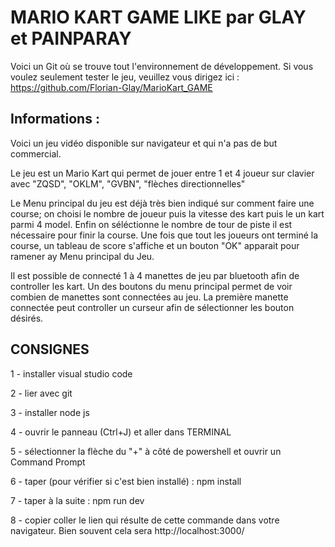 # MARIO KART GAME LIKE par GLAY et PAINPARAY

Voici un Git où se trouve tout l'environnement de développement. Si vous voulez seulement tester le jeu, veuillez vous dirigez ici : https://github.com/Florian-Glay/MarioKart_GAME

## Informations :

Voici un jeu vidéo disponible sur navigateur et qui n'a pas de but commercial.

Le jeu est un Mario Kart qui permet de jouer entre 1 et 4 joueur sur clavier avec "ZQSD", "OKLM", "GVBN", "flèches directionnelles"

Le Menu principal du jeu est déjà très bien indiqué sur comment faire une course; on choisi le nombre de joueur puis la vitesse des kart puis le un kart parmi 4 model. Enfin on séléctionne le nombre de tour de piste il est nécessaire pour finir la course. Une fois que tout les joueurs ont terminé la course, un tableau de score s'affiche et un bouton "OK" apparait pour ramener ay Menu principal du Jeu.

Il est possible de connecté 1 à 4 manettes de jeu par bluetooth afin de controller les kart. Un des boutons du menu principal permet de voir combien de manettes sont connectées au jeu. La première manette connectée peut controller un curseur afin de sélectionner les bouton désirés.

## CONSIGNES

1 - installer visual studio code

2 - lier avec git

3 - installer node js

4 - ouvrir le panneau (Ctrl+J) et aller dans TERMINAL

5 - sélectionner la flèche du "+" à côté de powershell et ouvrir un Command Prompt

6 - taper (pour vérifier si c'est bien installé) : npm install

7 - taper à la suite : npm run dev

8 -  copier coller le lien qui résulte de cette commande dans votre navigateur. Bien souvent cela sera http://localhost:3000/ 
